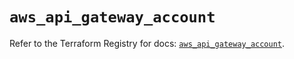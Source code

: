 # `aws_api_gateway_account`

Refer to the Terraform Registry for docs: [`aws_api_gateway_account`](https://registry.terraform.io/providers/hashicorp/aws/5.89.0/docs/resources/api_gateway_account).
